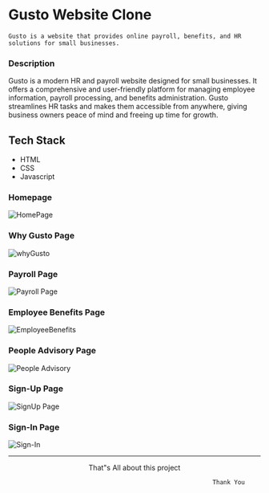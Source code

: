 # Gusto Website Clone
```
Gusto is a website that provides online payroll, benefits, and HR solutions for small businesses.
```

### Description
Gusto is a modern HR and payroll website designed for small businesses. It offers a comprehensive and user-friendly platform for managing employee information, payroll processing, and benefits administration. Gusto streamlines HR tasks and makes them accessible from anywhere, giving business owners peace of mind and freeing up time for growth.

## Tech Stack
* HTML
* CSS
* Javascript


### Homepage
![HomePage](https://user-images.githubusercontent.com/107475338/217636606-5602a7e4-7d2d-4d56-a84f-5f47a3dc72bc.png)

### Why Gusto Page
![whyGusto](https://user-images.githubusercontent.com/107475338/217637447-e0d880b5-a711-4db1-b9f4-26913a674750.png)

### Payroll Page
![Payroll Page](https://user-images.githubusercontent.com/107475338/217637533-8663fe65-98da-44aa-a39d-6e25591a1e41.png)

### Employee Benefits Page
![EmployeeBenefits](https://user-images.githubusercontent.com/107475338/217637643-824622c9-264b-4711-9e9a-5a8488a84eb8.png)

### People Advisory Page
![People Advisory](https://user-images.githubusercontent.com/107475338/217637794-e4b31e6e-0618-4f42-a4ed-3f512b753456.png)

### Sign-Up Page
![SignUp Page](https://user-images.githubusercontent.com/107475338/217638125-5a713b70-8b89-4ce4-9341-0c8e4629367c.png)


### Sign-In Page
![Sign-In](https://user-images.githubusercontent.com/107475338/217638171-af5c50d6-0aa7-4ac9-8745-7d53734ca2b0.png)


***

<p align="center">That"s All about this project</p>

```
                                                         Thank You
```
